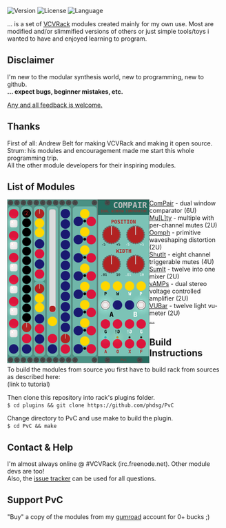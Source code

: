 <!-- Version and License Badges -->
![Version](https://img.shields.io/badge/version-0.5.6-green.svg?style=flat-square)
![License](https://img.shields.io/badge/license-BSD3-blue.svg?style=flat-square)
![Language](https://img.shields.io/badge/language-C++-yellow.svg?style=flat-square)


... is a set of [VCVRack](https://www.vcvrack.com) modules created mainly for my own use.
Most are modified and/or slimmified versions of others or just simple tools/toys
i wanted to have and enjoyed learning to program.


## Disclaimer

I'm new to the modular synthesis world, new to programming, new to github.  
**... expect bugs, beginner mistakes, etc.**

[Any and all feedback is welcome.](https://github.com/phdsg/PvC/issues)


## Thanks

First of all: Andrew Belt for making VCVRack and making it open source.  
Strum: his modules and encouragement made me start this whole programming trip.  
All the other module developers for their inspiring modules.


## List of Modules

<img align="left" src="images/AllModules.png">

  [ComPair](compair.md) - dual window comparator (6U)  
  [Mu\[L\]ty](multy.md) - multiple with per-channel mutes (2U)  
  [Oomph](oomph.md) - primitive waveshaping distortion (2U)  
  [ShutIt](shutit.md) - eight channel triggerable mutes (4U)  
  [SumIt](sumit.md) - twelve into one mixer (2U)  
  [vAMPs](vamps.md) - dual stereo voltage controlled amplifier (2U)  
  [VUBar](vubar.md) - twelve light vu-meter (2U)  
  [...](plans.md)


## Build Instructions

  To build the modules from source you first have to build rack from sources as described here:  
    (link to tutorial)  

  Then clone this repository into rack's plugins folder.  
    `$ cd plugins && git clone https://github.com/phdsg/PvC`  
    
  Change directory to PvC and use make to build the plugin.  
    `$ cd PvC && make`  
  
## Contact & Help
I'm almost always online @ #VCVRack (irc.freenode.net). Other module devs are too!  
Also, the [issue tracker](https://github.com/phdsg/PvC/issues) can be used for all questions.


## Support PvC
"Buy" a copy of the modules from my [gumroad](https://gumroad.com/l/kXPIO) account for 0+ bucks ;)
